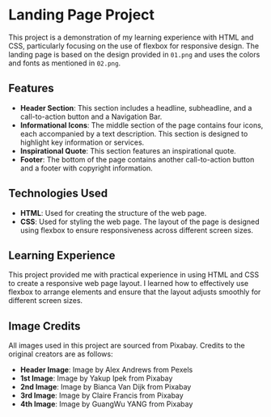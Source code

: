 # Landing Page Project

This project is a demonstration of my learning experience with HTML and CSS, particularly focusing on the use of flexbox for responsive design. The landing page is based on the design provided in `01.png` and uses the colors and fonts as mentioned in `02.png`.

## Features

- **Header Section**: This section includes a headline, subheadline, and a call-to-action button and a Navigation Bar.
- **Informational Icons**: The middle section of the page contains four icons, each accompanied by a text description. This section is designed to highlight key information or services.
- **Inspirational Quote**: This section features an inspirational quote.
- **Footer**: The bottom of the page contains another call-to-action button and a footer with copyright information.

## Technologies Used

- **HTML**: Used for creating the structure of the web page.
- **CSS**: Used for styling the web page. The layout of the page is designed using flexbox to ensure responsiveness across different screen sizes.

## Learning Experience

This project provided me with practical experience in using HTML and CSS to create a responsive web page layout. I learned how to effectively use flexbox to arrange elements and ensure that the layout adjusts smoothly for different screen sizes.

## Image Credits

All images used in this project are sourced from Pixabay. Credits to the original creators are as follows:

- **Header Image**: Image by Alex Andrews from Pexels
- **1st Image**: Image by Yakup Ipek from Pixabay
- **2nd Image**: Image by Bianca Van Dijk from Pixabay
- **3rd Image**: Image by Claire Francis from Pixabay
- **4th Image**: Image by GuangWu YANG from Pixabay
